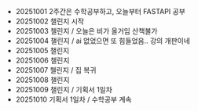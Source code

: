 - 20251001 2주간은 수학공부하고, 오늘부터 FASTAPI 공부
- 20251002 챌린지 시작
- 20251003 챌린지 / 오늘은 비가 올거임 산책불가
- 20251004 챌린지 / ai 없었으면 또 힘들었음.. 강의 개판이네
- 20251005 챌린지 
- 20251006 챌린지 
- 20251007 챌린지 / 집 복귀
- 20251008 챌린지 
- 20251009 챌린지 / 기획서 1일차
- 20251010 기획서 1일차 / 수학공부 계속